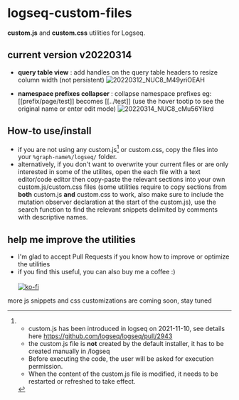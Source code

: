 # logseq-custom-files
**custom.js** and **custom.css** utilities for Logseq.

## current version v20220314

* **query table view** : add handles on the query table headers to resize column width (not persistent)
![20220312_NUC8_M49yriOEAH](https://user-images.githubusercontent.com/4605693/158709862-5eb0917f-8b84-4c0b-be9e-bf84eda4e042.gif)

* **namespace prefixes collapser** : collapse namespace prefixes eg: [[prefix/page/test]] becomes [[../test]] (use the hover tootip to see the original name or enter edit mode)
![20220314_NUC8_cMu56YIkrd](https://user-images.githubusercontent.com/4605693/158709836-762e4274-6604-4df8-9d1f-3d0260c6545c.gif)

## How-to use/install

- if you are not using any custom.js[^1] or custom.css, copy the files into your `%graph-name%/logseq/` folder.
- alternatively, if you don't want to overwrite your current files or are only interested in some of the utilites, open the each file with a text editor/code editor then copy-paste the relevant sections into your own custom.js/custom.css files (some utilities require to copy sections from **both** custom.js **and** custom.css to work, also make sure to include the mutation observer declaration at the start of the custom.js), use the search function to find the relevant snippets delimited by comments with descriptive names.

[^1]: - custom.js has been introduced in logseq on 2021-11-10, see details here https://github.com/logseq/logseq/pull/2943
    - the custom.js file is **not** created by the default installer, it has to be created manually in /logseq
    - Before executing the code, the user will be asked for execution permission.
    - When the content of the custom.js file is modified, it needs to be restarted or refreshed to take effect.
    
## help me improve the utilities

- I'm glad to accept Pull Requests if you know how to improve or optimize the utilities
- if you find this useful, you can also buy me a coffee :) <br><br>
[![ko-fi](https://ko-fi.com/img/githubbutton_sm.svg)](https://ko-fi.com/O5O1BN89Y)

more js snippets and css customizations are coming soon, stay tuned
